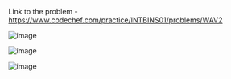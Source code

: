 Link to the problem - https://www.codechef.com/practice/INTBINS01/problems/WAV2



![image](https://github.com/Haleshot/Competitive-Programming/assets/57552973/3e7b12da-1e64-46dd-8e86-4c30bb8d3ae6)


![image](https://github.com/Haleshot/Competitive-Programming/assets/57552973/f5454b56-16a1-4bf5-ab70-8649d99abc4f)


![image](https://github.com/Haleshot/Competitive-Programming/assets/57552973/326eabd5-cbf6-46f9-ba86-bceddbdfcff6)
